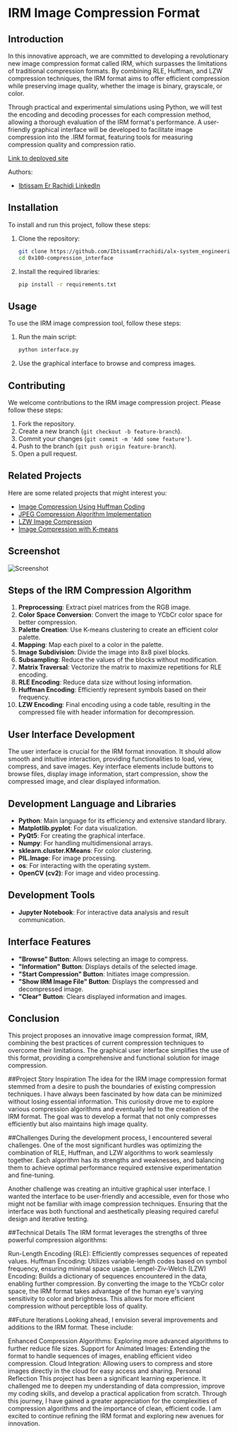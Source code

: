 # IRM Image Compression Format

## Introduction
In this innovative approach, we are committed to developing a revolutionary new image compression format called IRM, which surpasses the limitations of traditional compression formats. By combining RLE, Huffman, and LZW compression techniques, the IRM format aims to offer efficient compression while preserving image quality, whether the image is binary, grayscale, or color.

Through practical and experimental simulations using Python, we will test the encoding and decoding processes for each compression method, allowing a thorough evaluation of the IRM format's performance. A user-friendly graphical interface will be developed to facilitate image compression into the .IRM format, featuring tools for measuring compression quality and compression ratio.

[Link to deployed site](https://ibtissamerrachidi.github.io/)

Authors:
- [Ibtissam Er Rachidi LinkedIn](https://www.linkedin.com/in/ibtissam-er-rachidi-44a257255/?utm_source=share&utm_campaign=share_via&utm_content=profile&utm_medium=android_app)

## Installation
To install and run this project, follow these steps:

1. Clone the repository:
    ```bash
    git clone https://github.com/IbtissamErrachidi/alx-system_engineering-devops/blob/main
    cd 0x100-compression_interface
    ```
2. Install the required libraries:
    ```bash
    pip install -r requirements.txt
    ```

## Usage
To use the IRM image compression tool, follow these steps:

1. Run the main script:
    ```bash
    python interface.py
    ```
2. Use the graphical interface to browse and compress images.

## Contributing
We welcome contributions to the IRM image compression project. Please follow these steps:

1. Fork the repository.
2. Create a new branch (`git checkout -b feature-branch`).
3. Commit your changes (`git commit -m 'Add some feature'`).
4. Push to the branch (`git push origin feature-branch`).
5. Open a pull request.

## Related Projects
Here are some related projects that might interest you:
- [Image Compression Using Huffman Coding](https://github.com/rajatdiptabiswas/image-compression-using-huffman-coding)
- [JPEG Compression Algorithm Implementation](https://github.com/nitin42/jpeg-compression)
- [LZW Image Compression](https://github.com/arthurprs/lzw-image-compression)
- [Image Compression with K-means](https://github.com/bibekkakati/image-compression-using-k-means)

## Screenshot
![Screenshot](https://github.com/IbtissamErrachidi/IbtissamErrachidi.github.io)

## Steps of the IRM Compression Algorithm
1. **Preprocessing**: Extract pixel matrices from the RGB image.
2. **Color Space Conversion**: Convert the image to YCbCr color space for better compression.
3. **Palette Creation**: Use K-means clustering to create an efficient color palette.
4. **Mapping**: Map each pixel to a color in the palette.
5. **Image Subdivision**: Divide the image into 8x8 pixel blocks.
6. **Subsampling**: Reduce the values of the blocks without modification.
7. **Matrix Traversal**: Vectorize the matrix to maximize repetitions for RLE encoding.
8. **RLE Encoding**: Reduce data size without losing information.
9. **Huffman Encoding**: Efficiently represent symbols based on their frequency.
10. **LZW Encoding**: Final encoding using a code table, resulting in the compressed file with header information for decompression.

## User Interface Development
The user interface is crucial for the IRM format innovation. It should allow smooth and intuitive interaction, providing functionalities to load, view, compress, and save images. Key interface elements include buttons to browse files, display image information, start compression, show the compressed image, and clear displayed information.

## Development Language and Libraries
- **Python**: Main language for its efficiency and extensive standard library.
- **Matplotlib.pyplot**: For data visualization.
- **PyQt5**: For creating the graphical interface.
- **Numpy**: For handling multidimensional arrays.
- **sklearn.cluster.KMeans**: For color clustering.
- **PIL.Image**: For image processing.
- **os**: For interacting with the operating system.
- **OpenCV (cv2)**: For image and video processing.

## Development Tools
- **Jupyter Notebook**: For interactive data analysis and result communication.

## Interface Features
- **"Browse" Button**: Allows selecting an image to compress.
- **"Information" Button**: Displays details of the selected image.
- **"Start Compression" Button**: Initiates image compression.
- **"Show IRM Image File" Button**: Displays the compressed and decompressed image.
- **"Clear" Button**: Clears displayed information and images.

## Conclusion
This project proposes an innovative image compression format, IRM, combining the best practices of current compression techniques to overcome their limitations. The graphical user interface simplifies the use of this format, providing a comprehensive and functional solution for image compression.





##Project Story
Inspiration
The idea for the IRM image compression format stemmed from a desire to push the boundaries of existing compression techniques. I have always been fascinated by how data can be minimized without losing essential information. This curiosity drove me to explore various compression algorithms and eventually led to the creation of the IRM format. The goal was to develop a format that not only compresses efficiently but also maintains high image quality.

##Challenges
During the development process, I encountered several challenges. One of the most significant hurdles was optimizing the combination of RLE, Huffman, and LZW algorithms to work seamlessly together. Each algorithm has its strengths and weaknesses, and balancing them to achieve optimal performance required extensive experimentation and fine-tuning.

Another challenge was creating an intuitive graphical user interface. I wanted the interface to be user-friendly and accessible, even for those who might not be familiar with image compression techniques. Ensuring that the interface was both functional and aesthetically pleasing required careful design and iterative testing.

##Technical Details
The IRM format leverages the strengths of three powerful compression algorithms:

Run-Length Encoding (RLE): Efficiently compresses sequences of repeated values.
Huffman Encoding: Utilizes variable-length codes based on symbol frequency, ensuring minimal space usage.
Lempel-Ziv-Welch (LZW) Encoding: Builds a dictionary of sequences encountered in the data, enabling further compression.
By converting the image to the YCbCr color space, the IRM format takes advantage of the human eye's varying sensitivity to color and brightness. This allows for more efficient compression without perceptible loss of quality.

##Future Iterations
Looking ahead, I envision several improvements and additions to the IRM format. These include:

Enhanced Compression Algorithms: Exploring more advanced algorithms to further reduce file sizes.
Support for Animated Images: Extending the format to handle sequences of images, enabling efficient video compression.
Cloud Integration: Allowing users to compress and store images directly in the cloud for easy access and sharing.
Personal Reflection
This project has been a significant learning experience. It challenged me to deepen my understanding of data compression, improve my coding skills, and develop a practical application from scratch. Through this journey, I have gained a greater appreciation for the complexities of compression algorithms and the importance of clean, efficient code. I am excited to continue refining the IRM format and exploring new avenues for innovation.


